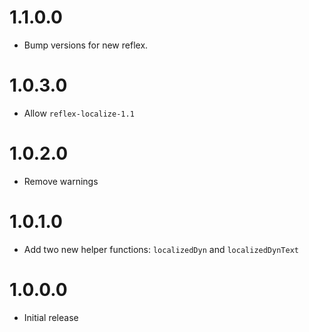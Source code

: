 # 1.1.0.0

* Bump versions for new reflex. 

# 1.0.3.0

* Allow `reflex-localize-1.1`

# 1.0.2.0

* Remove warnings

# 1.0.1.0

* Add two new helper functions: ``localizedDyn`` and ``localizedDynText``

# 1.0.0.0

* Initial release

